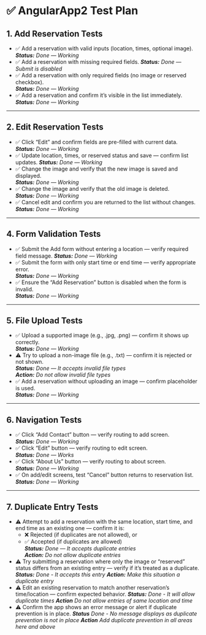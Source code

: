 # ✅ AngularApp2 Test Plan

## 1. Add Reservation Tests
- ✅ Add a reservation with valid inputs (location, times, optional image).  
  _**Status:** Done — Working_
- ✅ Add a reservation with missing required fields. 
  _**Status:** Done — Submit is disabled_
- ✅ Add a reservation with only required fields (no image or reserved checkbox).  
  _**Status:** Done — Working_
- ✅ Add a reservation and confirm it’s visible in the list immediately.  
  _**Status:** Done — Working_

---

## 2. Edit Reservation Tests
- ✅ Click “Edit” and confirm fields are pre-filled with current data.  
  _**Status:** Done — Working_
- ✅ Update location, times, or reserved status and save — confirm list updates. 
  _**Status:** Done — Working_
- ✅ Change the image and verify that the new image is saved and displayed.  
  _**Status:** Done — Working_
- ✅ Change the image and verify that the old image is deleted.  
  _**Status:** Done — Working_
- ✅ Cancel edit and confirm you are returned to the list without changes. 
  _**Status:** Done — Working_

---

## 4. Form Validation Tests
- ✅ Submit the Add form without entering a location — verify required field message. 
  _**Status:** Done — Working_
- ✅ Submit the form with only start time or end time — verify appropriate error.  
  _**Status:** Done — Working_
- ✅ Ensure the “Add Reservation” button is disabled when the form is invalid.  
  _**Status:** Done — Working_

---

## 5. File Upload Tests
- ✅ Upload a supported image (e.g., .jpg, .png) — confirm it shows up correctly.  
  _**Status:** Done — Working_
- ⚠️ Try to upload a non-image file (e.g., .txt) — confirm it is rejected or not shown.  
  _**Status:** Done — It accepts invalid file types_  
  _**Action:** Do not allow invalid file types_
- ✅ Add a reservation without uploading an image — confirm placeholder is used.  
  _**Status:** Done — Working_

---

## 6. Navigation Tests
- ✅ Click “Add Contact” button — verify routing to add screen.  
  _**Status:** Done — Working_
- ✅ Click “Edit” button — verify routing to edit screen.  
  _**Status:** Done — Works_
- ✅ Click “About Us” button — verify routing to about screen.  
  _**Status:** Done — Working_
- ✅ On add/edit screens, test “Cancel” button returns to reservation list. 
  _**Status:** Done — Working_

---

## 7. Duplicate Entry Tests
- ⚠️ Attempt to add a reservation with the same location, start time, and end time as an existing one — confirm it is:
  - ❌ Rejected (if duplicates are not allowed), or
  - ✅ Accepted (if duplicates are allowed)  
  _**Status:** Done — It accepts duplicate entries_  
  _**Action:** Do not allow duplicate entries_
- ⚠️ Try submitting a reservation where only the image or “reserved” status differs from an existing entry — verify if it’s treated as a duplicate.
 _**Status:** Done - It accepts this entry_
 _**Action:** Make this situation a duplicate entry_
- ⚠️ Edit an existing reservation to match another reservation’s time/location — confirm expected behavior.
 _**Status:** Done - It will allow duplicate times_
 _**Action** Do not allow entries of same location and time_
- ⚠️ Confirm the app shows an error message or alert if duplicate prevention is in place.
 _**Status** Done - No message displays as duplicate prevention is not in place_
 _**Action** Add duplicate prevention in all areas here and above_